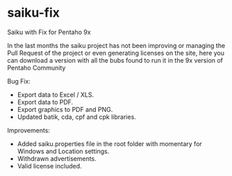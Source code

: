 # saiku-fix
Saiku with Fix for Pentaho 9x

In the last months the saiku project has not been improving or managing the Pull Request of the project or even generating licenses on the site, here you can download a version with all the bubs found to run it in the 9x version of Pentaho Community

Bug Fix:
- Export data to Excel / XLS.
- Export data to PDF.
- Export graphics to PDF and PNG.
- Updated batik, cda, cpf and cpk libraries.

Improvements:
- Added saiku.properties file in the root folder with momentary for Windows and Location settings.
- Withdrawn advertisements.
- Valid license included. 
